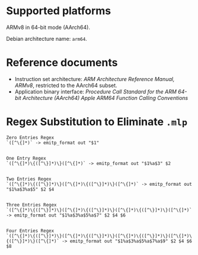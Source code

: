 # Supported platforms

ARMv8 in 64-bit mode (AArch64).

Debian architecture name: `arm64`.

# Reference documents

* Instruction set architecture:
  _ARM Architecture Reference Manual, ARMv8_, restricted to the AArch64 subset.
* Application binary interface:
  _Procedure Call Standard for the ARM 64-bit Architecture (AArch64)_
  _Apple ARM64 Function Calling Conventions_


# Regex Substitution to Eliminate `.mlp`

```
Zero Entries Regex
`([^\{]*)` -> emitp_format out "$1"


One Entry Regex
`([^\{]*)\{([^\}]*)\}([^\{]*)` -> emitp_format out "$1%a$3" $2


Two Entries Regex
`([^\{]*)\{([^\}]*)\}([^\{]*)\{([^\}]*)\}([^\{]*)` -> emitp_format out "$1%a$3%a$5" $2 $4


Three Entries Regex
`([^\{]*)\{([^\}]*)\}([^\{]*)\{([^\}]*)\}([^\{]*)\{([^\}]*)\}([^\{]*)` -> emitp_format out "$1%a$3%a$5%a$7" $2 $4 $6


Four Entries Regex
`([^\{]*)\{([^\}]*)\}([^\{]*)\{([^\}]*)\}([^\{]*)\{([^\}]*)\}([^\{]*)\{([^\}]*)\}([^\{]*)` -> emitp_format out "$1%a$3%a$5%a$7%a$9" $2 $4 $6 $8
```